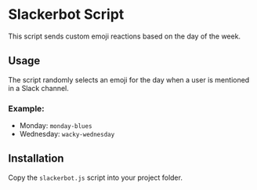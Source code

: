 # Slackerbot Script

This script sends custom emoji reactions based on the day of the week.

## Usage
The script randomly selects an emoji for the day when a user is mentioned in a Slack channel.

### Example:
- Monday: `monday-blues`
- Wednesday: `wacky-wednesday`

## Installation
Copy the `slackerbot.js` script into your project folder.
